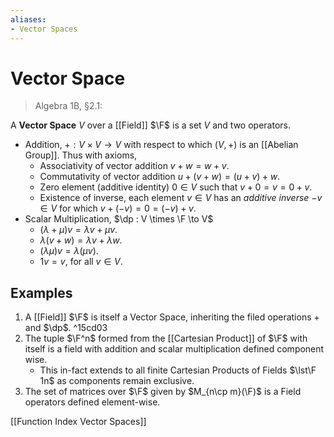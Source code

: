 ```yaml
---
aliases:
- Vector Spaces
---
```


# Vector Space

> Algebra 1B, §2.1:

A **Vector Space** $V$ over a [[Field]] $\F$ is a set $V$ and two operators.

- Addition, $+ : V \times V \to V$ with respect to which $(V, +)$ is an [[Abelian Group]]. Thus with axioms,
    - Associativity of vector addition $v + w = w + v$.
    - Commutativity of vector addition $u + (v + w) = (u + v) + w$.
    - Zero element (additive identity) $0 \in V$ such that $v + 0 = v = 0 + v$.
    - Existence of inverse, each element $v \in V$ has an _additive inverse_ $-v \in V$ for which $v + (-v) = 0 = (-v) + v$.
- Scalar Multiplication, $\dp : V \times \F \to V$
    - $(\lambda + \mu)v = \lambda v + \mu v$.
    - $\lambda (v + w) = \lambda v + \lambda w$.
    - $(\lambda \mu) v = \lambda (\mu v)$.
    - $1 v = v$, for all $v\in V$.

## Examples

1. A [[Field]] $\F$ is itself a Vector Space, inheriting the filed operations $+$ and $\dp$. ^15cd03
2. The tuple $\F^n$ formed from the [[Cartesian Product]] of $\F$ with itself is a field with addition and scalar multiplication defined component wise.
	- This in-fact extends to all finite Cartesian Products of Fields $\lst\F 1n$ as components remain exclusive.
3. The set of matrices over $\F$ given by $M_{n\cp m}(\F)$ is a Field operators  defined element-wise.

[[Function Index Vector Spaces]]